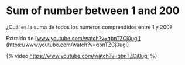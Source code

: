# Sum of number between 1 and 200

¿Cuál es la suma de todos los números comprendidos entre 1 y 200?

Extraído de [www.youtube.com/watch?v=qbnTZCj0ugI](https://www.youtube.com/watch?v=qbnTZCj0ugI)

{% video https://www.youtube.com/watch?v=qbnTZCj0ugI %}
